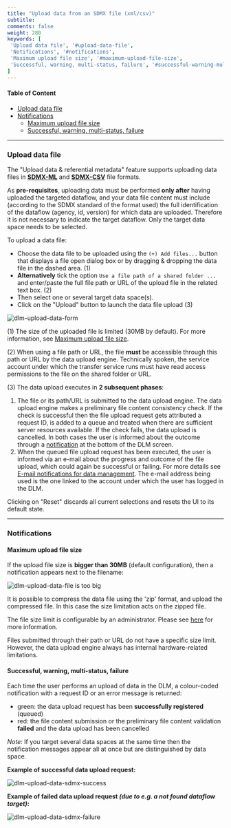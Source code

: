 ```yaml
---
title: "Upload data from an SDMX file (xml/csv)"
subtitle: 
comments: false
weight: 280
keywords: [
 'Upload data file', '#upload-data-file',
 'Notifications', '#notifications',
 'Maximum upload file size', '#maximum-upload-file-size',
 'Successful, warning, multi-status, failure', '#successful-warning-multi-status-failure',
]
---
```


#### Table of Content
- [Upload data file](#upload-data-file)
- [Notifications](#notifications)
  - [Maximum upload file size](#maximum-upload-file-size)
  - [Successful, warning, multi-status, failure](#successful-warning-multi-status-failure)

---

### Upload data file
The "Upload data & referential metadata" feature supports uploading data files in **[SDMX-ML](https://github.com/sdmx-twg/sdmx-ml)** and **[SDMX-CSV](https://github.com/sdmx-twg/sdmx-csv/blob/master/data-message/docs/sdmx-csv-field-guide.md)** file formats.  

As **pre-requisites**, uploading data must be performed **only after** having uploaded the targeted dataflow, and your data file content must include (according to the SDMX standard of the format used) the full identification of the dataflow (agency, id, version) for which data are uploaded. Therefore it is not necessary to indicate the target dataflow. Only the target data space needs to be selected.

To upload a data file:
* Choose the data file to be uploaded using the `(+) Add files...` button that displays a file open dialog box or by dragging & dropping the data file in the dashed area. (1)
* **Alternatively** tick the option `Use a file path of a shared folder ...` and enter/paste the full file path or URL of the upload file in the related text box. (2)
* Then select one or several target data space(s).
* Click on the "Upload" button to launch the data file upload (3)

![dlm-upload-data-form](/dotstatsuite-documentation/images/dlm-upload-data-sdmx-form.png)

(1) The size of the uploaded file is limited (30MB by default). For more information, see [Maximum upload file size](#maximum-upload-file-size).    

(2) When using a file path or URL, the file **must** be accessible through this path or URL by the data upload engine. Technically spoken, the service account under which the transfer service runs must have read access permissions to the file on the shared folder or URL.   

(3) The data upload executes in **2 subsequent phases**:  
1) The file or its path/URL is submitted to the data upload engine. The data upload engine makes a preliminary file content consistency check. If the check is successful then the file upload request gets attributed a request ID, is added to a queue and treated when there are sufficient server resources available. If the check fails, the data upload is cancelled. In both cases the user is informed about the outcome through a [notification](#notifications) at the bottom of the DLM screen.
2) When the queued file upload request has been executed, the user is informed via an e-mail about the progress and outcome of the file upload, which could again be successful or failing. For more details see [E-mail notifications for data management](https://sis-cc.gitlab.io/dotstatsuite-documentation/using-api/message-through-mail/). The e-mail address being used is the one linked to the account under which the user has logged in the DLM.  

Clicking on "Reset" discards all current selections and resets the UI to its default state. 

---

### Notifications
#### Maximum upload file size
If the upload file size is **bigger than 30MB** (default configuration), then a notification appears next to the filename:

![dlm-upload-data-file is too big](/dotstatsuite-documentation/images/dlm-upload-data-sdmx-too-big-file.png)

It is possible to compress the data file using the 'zip' format, and upload the compressed file. In this case the size limitation acts on the zipped file.

The file size limit is configurable by an administrator. Please see [here](https://sis-cc.gitlab.io/dotstatsuite-documentation/configurations/dlm-configuration/#upload-size-limit) for more information.

Files submitted through their path or URL do not have a specific size limit. However, the data upload engine always has internal hardware-related limitations.

#### Successful, warning, multi-status, failure
Each time the user performs an upload of data in the DLM, a colour-coded notification with a request ID or an error message is returned:  
* green: the data upload request has been **successfully registered** (queued)
* red: the file content submission or the preliminary file content validation **failed** and the data upload has been cancelled

*Note:* If you target several data spaces at the same time then the notification messages appear all at once but are distinguished by data space.

**Example of successful data upload request:**

![dlm-upload-data-sdmx-success](/dotstatsuite-documentation/images/dlm-upload-data-sdmx-success.png)

**Example of failed data upload request *(due to e.g. a not found dataflow target)*:**

![dlm-upload-data-sdmx-failure](/dotstatsuite-documentation/images/dlm-upload-data-sdmx-failure.png)

